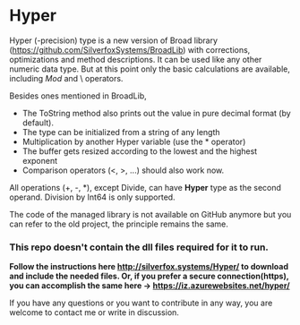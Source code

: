 # Hyper
Hyper (-precision) type is a new version of Broad library (https://github.com/SilverfoxSystems/BroadLib) with corrections, optimizations and method descriptions.
It can be used like any other numeric data type.  But at this point only the basic calculations are available, including _Mod_ and \ operators.

Besides ones mentioned in BroadLib,
- The ToString method also prints out the value in pure decimal format (by default).
- The type can be initialized from a string of any length
- Multiplication by another Hyper variable (use the * operator)
- The buffer gets resized according to the lowest and the highest exponent
- Comparison operators (<, >, ...) should also work now.

All operations (+, -, *), except Divide, can have **Hyper** type as the second operand. Division by Int64 is only supported.

The code of the managed library is not available on GitHub anymore but you can refer to the old project, the principle remains the same.

### This repo doesn't contain the dll files required for it to run. 
**Follow the instructions here http://silverfox.systems/Hyper/ to download and include the needed files. Or, if you prefer a secure connection(https), you can accomplish the same here -> https://iz.azurewebsites.net/hyper/**

If you have any questions or you want to contribute in any way, you are welcome to contact me or write in discussion.
